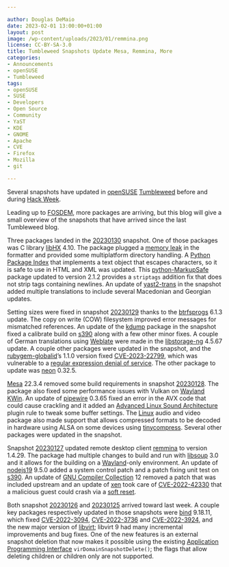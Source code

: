 ```yaml
---

author: Douglas DeMaio
date: 2023-02-01 13:00:00+01:00
layout: post
image: /wp-content/uploads/2023/01/remmina.png
license: CC-BY-SA-3.0
title: Tumbleweed Snapshots Update Mesa, Remmina, More
categories:
- Announcements
- openSUSE
- Tumbleweed
tags:
- openSUSE
- SUSE
- Developers
- Open Source
- Community
- YaST
- KDE
- GNOME
- Apache
- CVE
- Firefox
- Mozilla
- git

---
```


Several snapshots have updated in [openSUSE](https://get.opensuse.org/) [Tumbleweed](https://get.opensuse.org/tumbleweed/) before and during [Hack Week](https://news.opensuse.org/2023/01/30/hw-fun-begins/).

Leading up to [FOSDEM](https://fosdem.org/), more packages are arriving, but this blog will give a small overview of the snapshots that have arrived since the last Tumbleweed blog.

Three packages landed in the [20230130](https://lists.opensuse.org/archives/list/factory@lists.opensuse.org/thread/PVRNKLRRXRCPHUKOEOIZAFF5SHZCRPKG/) snapshot. One of those packages was C library [libHX](https://inai.de/projects/libhx/) 4.10. The package plugged a [memory leak](https://en.wikipedia.org/wiki/Memory_leak) in the formatter and provided some multiplatform directory handling. A [Python Package Index](https://pypi.org/) that  implements a text object that escapes characters, so it is safe to use in HTML and XML was updated. This [python-MarkupSafe](https://pypi.org/project/MarkupSafe/) package updated to version 2.1.2 provides a `striptags` addition fix that does not strip tags containing newlines. An update of [yast2-trans](https://software.opensuse.org/package/yast2-trans) in the snapshot added multiple translations to include several Macedonian and Georgian updates. 

Setting sizes were fixed in snapshot [20230129](https://lists.opensuse.org/archives/list/factory@lists.opensuse.org/thread/YMPUFODRAO4UKOFVHOIZGGJAUDPW45YQ/) thanks to the [btrfsprogs](https://btrfs.wiki.kernel.org/) 6.1.3 update. The copy on write (COW) filesystem improved error messages for mismatched references. An update of the [kdump](https://www.kernel.org/doc/html/latest/admin-guide/kdump/kdump.html) package in the snapshot fixed a calibrate build on [s390](https://en.wikipedia.org/wiki/IBM_System/390) along with a few other minor fixes. A couple of German translations using [Weblate](https://weblate.org/) were made in the [libstorage-ng](https://github.com/openSUSE/libstorage-ng) 4.5.67 update. A couple other packages were updated in the snapshot, and the [rubygem-globalid](https://rubygems.org/gems/globalid/versions/0.3.7)’s  1.1.0 version fixed [CVE-2023-22799](https://www.suse.com/security/cve/CVE-2023-22799.html), which was vulnerable to a [regular expression denial of service](https://en.wikipedia.org/wiki/ReDoS). The other package to update was [neon](https://notroj.github.io/neon/) 0.32.5.

[Mesa](https://www.mesa3d.org/) 22.3.4 removed some build requirements in snapshot  [20230128](https://lists.opensuse.org/archives/list/factory@lists.opensuse.org/thread/XUFCPQV4QVDN3FTHNGUH3NZ4KGW7AKY2/). The package also fixed some performance issues with Vulkan on [Wayland](https://wayland.freedesktop.org/) [KWin](https://userbase.kde.org/KWin).  An update of [pipewire](https://pipewire.org/) 0.3.65 fixed an error in the AVX code that could cause crackling and it added an [Advanced Linux Sound Architecture](https://en.wikipedia.org/wiki/Advanced_Linux_Sound_Architecture) plugin rule to tweak some buffer settings. The [Linux](https://www.kernel.org/) audio and video package also made support that allows compressed formats to be decoded in hardware using ALSA on some devices using [tinycompress](https://github.com/alsa-project/tinycompress). Several other packages were updated in the snapshot.

Snapshot [20230127](https://lists.opensuse.org/archives/list/factory@lists.opensuse.org/thread/3GWMJO37ZKCCPOX7DXEXOZSG5B7CL2AF/) updated remote desktop client [remmina](https://remmina.org/) to version 1.4.29. The package had multiple changes to build and run with [libsoup](https://gitlab.gnome.org/GNOME/libsoup.git) 3.0 and it allows for the building on a [Wayland](https://wayland.freedesktop.org/)-only environment. An update of [nodejs19](https://nodejs.org/en/) 9.5.0 added a system control patch and a patch fixing unit test on [s390](https://en.wikipedia.org/wiki/IBM_System/390). An update of  [GNU Compiler Collection](https://gcc.gnu.org/) 12 removed a patch that was included upstream and an update of [xen](https://xenproject.org/) took care of [CVE-2022-42330](https://www.suse.com/pt-br/security/cve/CVE-2022-42330.html) that a malicious guest could crash via a [soft reset](https://xenbits.xen.org/xsa/advisory-425.html).

Both snapshot [20230126](https://lists.opensuse.org/archives/list/factory@lists.opensuse.org/thread/FLRLACTS7AQ2RHTHTSOPEWFXQJFXCLXU/) and [20230125](https://lists.opensuse.org/archives/list/factory@lists.opensuse.org/thread/DHTLCN4LWTTYVEONZSAG3AHCMKJUQWR5/) arrived toward last week. A couple key packages respectively updated in those snapshots were [bind](https://bind9.readthedocs.io) 9.18.11, which fixed [CVE-2022-3094](https://www.suse.com/de-de/security/cve/CVE-2022-3094.html), [CVE-2022-3736](https://access.redhat.com/security/cve/cve-2022-3736) and [CVE-2022-3924](https://kb.isc.org/docs/cve-2022-3924), and the new major version of [libvirt](https://libvirt.org); libvirt 9 had many incremental improvements and bug fixes. One of the new features is an external snapshot deletion that now makes it possible using the existing [Application Programming Interface](https://en.wikipedia.org/wiki/API) `virDomainSnapshotDelete()`; the flags that allow deleting children or children only are not supported.  

<meta name="openSUSE, Tumbleweed, Developers, sysadmin, user, Open Source, rolling release, gamers, superuser, distrowatch, hacker, Linux, Kernel, yast, icewm, alsa, mesa, remmina, btrfs, pipewire" content="HTML,CSS,XML,JavaScript">
